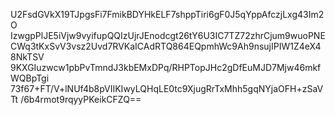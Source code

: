 U2FsdGVkX19TJpgsFi7FmikBDYHkELF7shppTiri6gF0J5qYppAfczjLxg43Im2O
IzwgpPlJE5iVjw9vyifupQQIzUjrJEnodcgt26tY6U3IC7TZ72zhrCjum9wuoPNE
CWq3tKxSvV3vsz2Uvd7RVKaICAdRTQ864EQpmhWc9Ah9nsujIPIW1Z4eX48NkTSV
9KXGIuzwcw1pbPvTmndJ3kbEMxDPq/RHPTopJHc2gDfEuMJD7Mjw46mkfWQBpTgi
73f67+FT/V+lNUf4b8pVIIKIwyLQHqLE0tc9XjugRrTxMhh5gqNYjaOFH+zSaVTt
/6b4rmot9rqyyPKeikCFZQ==
